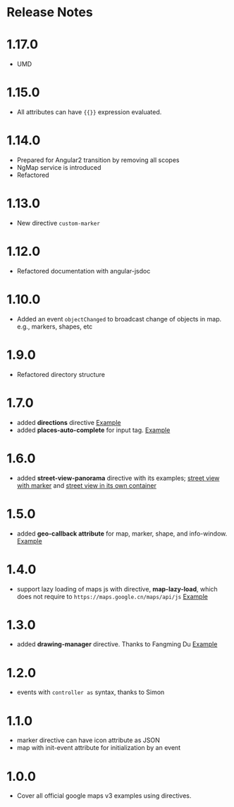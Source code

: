 Release Notes
===============

# 1.17.0

  * UMD

# 1.15.0

  * All attributes can have `{{}}` expression evaluated.

# 1.14.0

  * Prepared for Angular2 transition by removing all scopes
  * NgMap service is introduced
  * Refactored

# 1.13.0

  * New directive `custom-marker`

# 1.12.0

  * Refactored documentation with angular-jsdoc

# 1.10.0

  * Added an event `objectChanged` to broadcast change of objects in map. e.g., markers, shapes, etc

# 1.9.0

  * Refactored directory structure

# 1.7.0

  * added **directions** directive
    [Example](https://rawgit.com/allenhwkim/angularjs-google-maps/master/testapp/directions.html)
  * added **places-auto-complete** for input tag.
    [Example](https://rawgit.com/allenhwkim/angularjs-google-maps/master/testapp/places-auto-complete.html)

# 1.6.0

  * added **street-view-panorama** directive with its examples;
    [street view with marker](https://rawgit.com/allenhwkim/angularjs-google-maps/master/testapp/street-view-panorama.html) and
    [street view in its own container](https://rawgit.com/allenhwkim/angularjs-google-maps/master/testapp/street-view-panorama_container.html)

# 1.5.0

  * added **geo-callback attribute** for map, marker, shape, and info-window.
    [Example](https://rawgit.com/allenhwkim/angularjs-google-maps/master/testapp/map_with_current_position.html)

# 1.4.0

  * support lazy loading of maps js with directive, **map-lazy-load**, which does not require to `https://maps.google.cn/maps/api/js`
    [Example](https://rawgit.com/allenhwkim/angularjs-google-maps/master/testapp/map-lazy-load.html)

# 1.3.0

  * added **drawing-manager** directive. Thanks to Fangming Du
    [Example](https://rawgit.com/allenhwkim/angularjs-google-maps/master/testapp/drawing-manager.html)

# 1.2.0

  * events with `controller as` syntax, thanks to Simon

# 1.1.0

  * marker directive can have icon attribute as JSON
  * map with init-event attribute for initialization by an event

# 1.0.0
 * Cover all official google maps v3 examples using directives.
